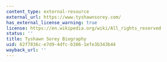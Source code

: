 ```yaml
---
content_type: external-resource
external_url: https://www.tyshawnsorey.com/
has_external_license_warning: true
license: https://en.wikipedia.org/wiki/All_rights_reserved
status: ''
title: Tyshawn Sorey Biography
uid: 62f7836c-e7d9-4dfc-b386-1efe3b343b44
wayback_url: ''
---
```

